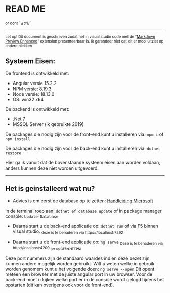 # READ ME
<sub>or dont ¯\\_(ツ)_/¯</sub>

---
<sub>Let op! Dit document is geschreven zodat het in visual studio code met de "[Markdown Preview Enhanced](https://marketplace.visualstudio.com/items?itemName=shd101wyy.markdown-preview-enhanced)" extension presenteerbaar is. Ik garandeer niet dat dit er mooi uitziet op andere plekken</sub>
## Systeem Eisen:
De frontend is ontwikkeld met:
- Angular versie 15.2.2
- NPM versie: 8.19.3
- Node versie: 18.13.0
- OS: win32 x64

De backend is ontwikkeld met:
- .Net 7
- MSSQL Server (ik gebruikte 2019)

De packages die nodig zijn voor de front-end kunt u installeren via:
`npm i` of `npm install`

De packages die nodig zijn voor de back-end kunt u installeren via:
`dotnet restore`

Hier ga ik vanuit dat de bovenstaande systeem eisen aan worden voldaan, anders kunnen deze niet worden uitgevoerd.

---

## Het is geinstalleerd wat nu?

- Advies is om eerst de database op te zetten:
[Handleiding Microsoft](https://learn.microsoft.com/en-us/ef/core/managing-schemas/migrations/?tabs=dotnet-core-cli)

in de terminal roep aan:
`dotnet ef database update`
of in package manager console:
`Update-Database`

- Daarna start u de back-end applicatie op:
`dotnet run` of via F5 binnen visual studio.
<sub>deze is te benaderen via https://localhost:7292<sub>

- Daarna start u de front-end applicatie op:
`ng serve`
<sub>Deze is te benaderen via http://localhost:4200<sub> (let op **GEEN HTTPS**)

Deze port nummers zijn de standaard waardes indien deze bezet zijn, kunnen andere mogelijk worden gebruikt. Wilt u weten welke in gebruik worden genomem kunt u het volgende doen:
`ng serve --open` Dit opent meteen een browser met de juiste angular port in uw browser.
Voor de back-end moet u kijken welke port er in de console wordt gelogd tijdens het opstarten (dit kan overigens ook voor de front-end).
